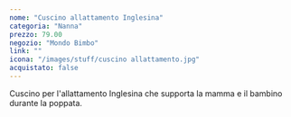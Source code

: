 ```yaml
---
nome: "Cuscino allattamento Inglesina"
categoria: "Nanna"
prezzo: 79.00
negozio: "Mondo Bimbo"
link: ""
icona: "/images/stuff/cuscino allattamento.jpg"
acquistato: false
---
```


Cuscino per l'allattamento Inglesina che supporta la mamma e il bambino durante la poppata.
